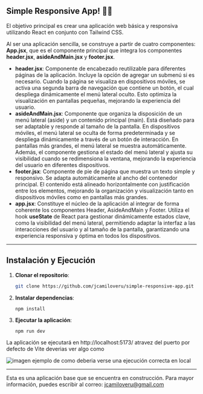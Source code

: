 ## **Simple Responsive App! 🥳🎉**

El objetivo principal es crear una aplicación web básica y responsiva utilizando React en conjunto con Tailwind CSS.

Al ser una aplicación sencilla, se construye a partir de cuatro componentes: **App.jsx**, que es el componente principal que integra los componentes **header.jsx**, **asideAndMain.jsx** y **footer.jsx**.

- **header.jsx**: Componente de encabezado reutilizable para diferentes páginas de la aplicación. Incluye la opción de agregar un submenú si es necesario. Cuando la página se visualiza en dispositivos móviles, se activa una segunda barra de navegación que contiene un botón, el cual despliega dinámicamente el menú lateral oculto. Esto optimiza la visualización en pantallas pequeñas, mejorando la experiencia del usuario.
- **asideAndMain.jsx**: Componente que organiza la disposición de un menú lateral (aside) y un contenido principal (main). Está diseñado para ser adaptable y responde al tamaño de la pantalla. En dispositivos móviles, el menú lateral se oculta de forma predeterminada y se despliega dinámicamente a través de un botón de interacción. En pantallas más grandes, el menú lateral se muestra automáticamente. Además, el componente gestiona el estado del menú lateral y ajusta su visibilidad cuando se redimensiona la ventana, mejorando la experiencia del usuario en diferentes dispositivos.
- **footer.jsx**: Componente de pie de página que muestra un texto simple y responsivo. Se adapta automáticamente al ancho del contenedor principal. El contenido está alineado horizontalmente con justificación entre los elementos, mejorando la organización y visualización tanto en dispositivos móviles como en pantallas más grandes.
- **app.jsx**: Constituye el núcleo de la aplicación al integrar de forma coherente los componentes Header, AsideAndMain y Footer. Utiliza el hook **useState** de React para gestionar dinámicamente estados clave, como la visibilidad del menú lateral, permitiendo adaptar la interfaz a las interacciones del usuario y al tamaño de la pantalla, garantizando una experiencia responsiva y óptima en todos los dispositivos.

---

## Instalación y Ejecución

1. **Clonar el repositorio**:

   ```bash
   git clone https://github.com/jcamiloveru/simple-responsive-app.git
   ```

2. **Instalar dependencias**:

   ```
   npm install
   ```

3. **Ejecutar la aplicación**:
   ```
   npm run dev
   ```

La aplicación se ejecutará en http://localhost:5173/ atravez del puerto por defecto de Vite deverias ver algo como

![imagen ejemplo de como deberia verse una ejecución correcta en local](https://i.imgur.com/DEvC58D.png)

---

Esta es una aplicación base que se encuentra en construcción. Para mayor información, puedes escribir al correo: jcamiloveru@gmail.com